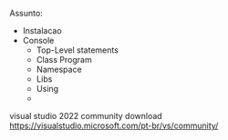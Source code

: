 Assunto:
  - Instalacao 
  - Console
     - Top-Level statements
     - Class Program
     - Namespace
     - Libs
     - Using
     - 
visual studio 2022 community download
https://visualstudio.microsoft.com/pt-br/vs/community/
